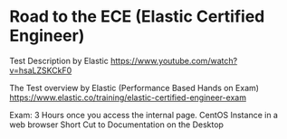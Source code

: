 # Road to the ECE (Elastic Certified Engineer)

Test Description by Elastic
https://www.youtube.com/watch?v=hsaLZSKCkF0

The Test overview by Elastic (Performance Based Hands on Exam)
https://www.elastic.co/training/elastic-certified-engineer-exam

Exam:
3 Hours once you access the internal page.
CentOS Instance in a web browser
Short Cut to Documentation on the Desktop
